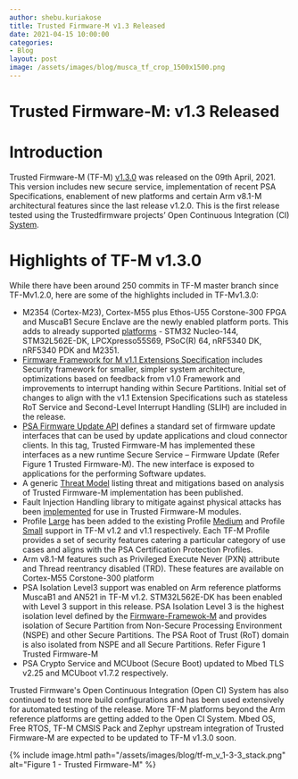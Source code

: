 ```yaml
---
author: shebu.kuriakose
title: Trusted Firmware-M v1.3 Released 
date: 2021-04-15 10:00:00
categories:
- Blog
layout: post
image: /assets/images/blog/musca_tf_crop_1500x1500.png
---
```


**Trusted Firmware-M: v1.3 Released**
=====================================================

# Introduction

Trusted Firmware-M (TF-M) [v1.3.0](https://git.trustedfirmware.org/TF-M/trusted-firmware-m.git/tag/?h=TF-Mv1.3.0) was released on the 09th April, 2021. This version includes new secure service, implementation of recent PSA Specifications, enablement of new platforms and certain Arm v8.1-M architectural features since the last release v1.2.0. This is the first release tested using the Trustedfirmware projects’ Open Continuous Integration (CI) [System](https://ci.trustedfirmware.org/). 

# Highlights of TF-M v1.3.0

While there have been around 250 commits in TF-M master branch since TF-Mv1.2.0, here are some of the highlights included in TF-Mv1.3.0: 

* M2354 (Cortex-M23), Cortex-M55 plus Ethos-U55 Corstone-300 FPGA and MuscaB1 Secure Enclave are the newly enabled platform ports. This adds to already supported [platforms]([https://ci-builds.trustedfirmware.org/static-files/WRMjbkdFEcxIcMUI5y_6ZGWbLmrbpRLD3G-rf1Bq0SkxNjE4MzA2NzM2MTc4Ojk6YW5vbnltb3VzOmpvYi90Zi1tLWJ1aWxkLWRvY3MtbmlnaHRseS9sYXN0U3RhYmxlQnVpbGQvYXJ0aWZhY3Q=/trusted-firmware-m/build/docs/user_guide/html/platform/ext/index.html](https://ci-builds.trustedfirmware.org/static-files/gnomxu8lc4bhOZZ9-o6kXegjrmPh74zT2g0arlFy9LYxNjU3MDI5MTY5ODY0Ojk6YW5vbnltb3VzOmpvYi90Zi1tLWJ1aWxkLWRvY3MtbmlnaHRseS9sYXN0U3RhYmxlQnVpbGQvYXJ0aWZhY3Q=/trusted-firmware-m/build/docs/user_guide/html/platform/platform_introduction.html#supported-platforms)) - STM32 Nucleo-144, STM32L562E-DK, LPCXpresso55S69, PSoC(R) 64, nRF5340 DK, nRF5340 PDK and M2351.
* [Firmware Framework for M v1.1 Extensions Specification](https://developer.arm.com/documentation/aes0039/latest) includes Security framework for smaller, simpler system architecture, optimizations based on feedback from v1.0 Framework and improvements to interrupt handing within Secure Partitions. Initial set of changes to align with the v1.1 Extension Specifications such as stateless RoT Service and Second-Level Interrupt Handling (SLIH) are included in the release.
* [PSA Firmware Update API](https://developer.arm.com/documentation/ihi0093/latest/) defines a standard set of firmware update interfaces that can be used by update applications and cloud connector clients. In this tag, Trusted Firmware-M has implemented these interfaces as a new runtime Secure Service – Firmware Update (Refer Figure 1 Trusted Firmware-M). The new interface is exposed to applications for the performing Software updates.
* A generic [Threat Model](https://tf-m-user-guide.trustedfirmware.org/docs/security/threat_models/generic_threat_model.html) listing threat and mitigations based on analysis of Trusted Firmware-M implementation has been published.
* Fault Injection Handling library to mitigate against physical attacks has been [implemented](https://tf-m-user-guide.trustedfirmware.org/docs/technical_references/design_docs/tfm_physical_attack_mitigation.html?highlight=physical%20attack) for use in Trusted Firmware-M modules. 
* Profile [Large](https://tf-m-user-guide.trustedfirmware.org/docs/technical_references/design_docs/profiles/tfm_profile_large.html) has been added to the existing Profile [Medium](https://tf-m-user-guide.trustedfirmware.org/docs/technical_references/design_docs/profiles/tfm_profile_medium.html) and Profile [Small](https://tf-m-user-guide.trustedfirmware.org/docs/technical_references/design_docs/profiles/tfm_profile_small.html) support in TF-M v1.2 and v1.1 respectively. Each TF-M Profile provides a set of security features catering a particular category of use cases and aligns with the PSA Certification Protection Profiles. 
* Arm v8.1-M features such as Privileged Execute Never (PXN) attribute and Thread reentrancy disabled (TRD). These features are available on Cortex-M55 Corstone-300 platform
* PSA Isolation Level3 support was enabled on Arm reference platforms MuscaB1 and AN521 in TF-M v1.2. STM32L562E-DK has been enabled with Level 3 support in this release. PSA Isolation Level 3 is the highest isolation level defined by the [Firmware-Framewok-M](https://developer.arm.com/-/media/Files/pdf/PlatformSecurityArchitecture/Architect/DEN0063-PSA_Firmware_Framework-1.0.0-2.pdf?revision=2d1429fa-4b5b-461a-a60e-4ef3d8f7f4b4&la=en&hash=BE8C59DBC98212591E1F935C2312D497011CD8C7) and provides isolation of Secure Partition from Non-Secure Processing Environment (NSPE) and other Secure Partitions. The PSA Root of Trust (RoT) domain is also isolated from NSPE and all Secure Partitions. Refer Figure 1 Trusted Firmware-M
* PSA Crypto Service and MCUboot (Secure Boot) updated to Mbed TLS v2.25 and MCUboot v1.7.2 respectively.
 

Trusted Firmware's Open Continuous Integration (Open CI) System has also continued to test more build configurations and has been used extensively for automated testing of the release. More TF-M platforms beyond the Arm reference platforms are getting added to the Open CI System. Mbed OS, Free RTOS, TF-M CMSIS Pack and Zephyr upstream integration of Trusted Firmware-M are expected to be updated to TF-M v1.3.0 soon.

{% include image.html path="/assets/images/blog/tf-m_v_1-3-3_stack.png" alt="Figure 1 - Trusted Firmware-M" %}
